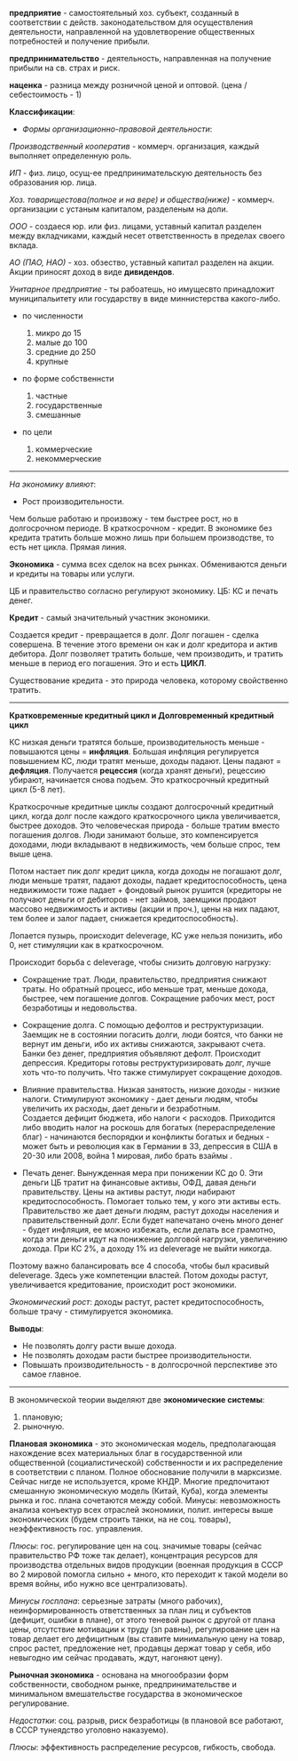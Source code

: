 **предприятие** - самостоятельный хоз. субъект, созданный в соответствии с действ. законодательством для осуществления деятельности, направленной на удовлетворение общественных потребностей и получение прибыли.

**предпринимательство** - деятельность, направленная на получение прибыли на св. страх и риск.

**наценка** - разница между розничной ценой и оптовой. (цена / себестоимость - 1)

**Классификации**:

- *Формы организационно-правовой деятельности*:

*Производственный кооператив* - коммерч. организация, каждый выполняет определенную роль.

*ИП* - физ. лицо, осущ-ее предпринимательскую деятельность без образования юр. лица.

*Хоз. товарищестова(полное и на вере) и общества(ниже)* - коммерч. организации с устаным капиталом, разделеным на доли.

*ООО* - создаеся юр. или физ. лицами, уставный капитал разделен между вкладчиками, каждый несет ответственность в пределах своего вклада.

*АО (ПАО, НАО)* - хоз. обзество, уставный капитал разделен на акции. Акции приносят доход в виде **дивидендов**. 

*Унитарное предприятие* - ты рабоатешь, но имущесвто принадложит муниципальитету или государству в виде миннистерства какого-либо.

- по численности

    1. микро до 15
    2. малые до 100
    3. средние до 250
    4. крупные
  
- по форме собственнсти

    1. частные 
    2. государственные
    3. смешанные

- по цели

    1. коммерческие
    2. некоммерческие

---

*На экономику влияют*: 

- Рост производительности. 

Чем больше работаю и произвожу - тем быстрее рост, но в долгосрочном периоде. В краткосрочном - кредит. В экономике без кредита тратить больше можно лишь при большем производстве, то есть нет цикла. Прямая линия. 

**Экономика** - сумма всех сделок на всех рынках. Обмениваются деньги и кредиты на товары или услуги. 

ЦБ и правительство согласно регулируют экономику. ЦБ: КС и печать денег. 

**Кредит** - самый значительный участник экономики. 

Создается кредит - превращается в долг. Долг погашен - сделка совершена. В течение этого времени он как и долг кредитора и актив дебитора. 
Долг позволяет тратить больше, чем производить, и тратить меньше в период его погашения. Это и есть **ЦИКЛ**. 

Существование кредита - это природа человека, которому свойственно тратить.

---

**Кратковременные кредитный цикл и Долговременный кредитный цикл**

КС низкая деньги тратятся больше, производительность меньше - повышаются цены = **инфляция**. Большая инфляция регулируется повышением КС, люди тратят меньше, доходы падают. Цены падают = **дефляция**. Получается **рецессия** (когда хранят деньги), рецессию убирают, начинается снова подъем. Это краткосрочный кредитный цикл (5-8 лет). 

Краткосрочные кредитные циклы создают долгосрочный кредитный цикл, когда долг после каждого краткосрочного цикла увеличивается, быстрее доходов. Это человеческая природа - больше тратим вместо погашения долгов. Люди занимают больше, это компенсируется доходами, люди вкладывают в недвижимость, чем больше спрос, тем выше цена. 

Потом настает пик долг кредит цикла, когда доходы не погашают долг, люди меньше тратят, падают доходы, падает кредитоспособность, цена недвижимости тоже падает + фондовый рынок рушится (кредиторы не получают деньги от дебиторов - нет займов, заемщики продают массово недвижимость и активы (акции и проч.), цены на них падают, тем более и залог падает, снижается кредитоспособность).  

Лопается пузырь, происходит deleverage, КС уже нельзя понизить, ибо 0, нет стимуляции как в краткосрочном.  

Происходит борьба с deleverage, чтобы снизить долговую нагрузку:

- Сокращение трат. 
Люди, правительство, предприятия снижают траты. Но обратный процесс, ибо меньше трат, меньше дохода, быстрее, чем погашение долгов. Сокращение рабочих мест, рост безработицы и недовольства. 

- Сокращение долга.
С помощью дефолтов и реструктуризации. Заемщик не в состоянии погасить долги, люди боятся, что банки не вернут им деньги, ибо их активы снижаются, закрывают счета. Банки без денег, предприятия объявляют дефолт. Происходит депрессия. Кредиторы готовы реструктуризировать долг, лучше хоть что-то получить. Что также стимулирует сокращение доходов.

- Влияние правительства. 
Низкая занятость, низкие доходы - низкие налоги. Стимулируют экономику - дает деньги людям, чтобы увеличить их расходы, дает деньги и безработным.  
Создается дефицит бюджета, ибо налоги < расходов. Приходится либо вводить налог на роскошь для богатых (перераспределение благ) - начинаются беспорядки и конфликты богатых и бедных - может быть и революция как в Германии в 33, депрессия в США в 20-30 или 2008, война 1 мировая, либо брать взаймы . 

- Печать денег. 
Вынужденная мера при понижении КС до 0. Эти деньги ЦБ тратит на финансовые активы, ОФД, давая деньги правительству. Цены на активы растут, люди набирают кредитоспособность. Помогает только тем, у кого эти активы есть. Правительство же дает деньги людям, растут доходы населения и правительственный долг. Если будет напечатано очень много денег - будет инфляция, ее можно избежать, если делать все грамотно, когда эти деньги идут на понижение долговой нагрузки, увеличению дохода. При КС 2%, а доходу 1% из deleverage не выйти никогда. 

Поэтому важно балансировать все 4 способа, чтобы был красивый deleverage. Здесь уже компетенции властей. Потом доходы растут, увеличивается кредитование, происходит рост экономики.

*Экономический рост*: доходы растут, растет кредитоспособность, больше трачу - стимулируется экономика. 

**Выводы**: 

- Не позволять долгу расти выше дохода. 
- Не позволять доходам расти быстрее производительности. 
- Повышать производительность - в долгосрочной перспективе это самое главное. 

---

В экономической теории выделяют две **экономические системы**: 
1. плановую; 
2. рыночную.

**Плановая экономика** - это экономическая модель, предполагающая нахождение всех материальных благ в государственной или общественной (социалистической) собственности и их распределение в соответствии с планом. 
Полное обоснование получили в марксизме. Сейчас нигде не используется, кроме КНДР. Многие предпочитают смешанную экономическую модель (Китай, Куба), когда элементы рынка и гос. плана сочетаются между собой. Минусы: невозможность анализа конъектур всех отраслей экономики, полит. интересы выше экономических (будем строить танки, на не соц. товары), неэффективность гос. управления.  

*Плюсы*: гос. регулирование цен на соц. значимые товары (сейчас правительство РФ тоже так делает), концентрация ресурсов для производства отдельных видов продукции (военная продукция в СССР во 2 мировой помогла сильно + много, кто переходит к такой модели во время войны, ибо нужно все централизовать).  

*Минусы госплана*: серьезные затраты (много рабочих), неинформированность ответственных за план лиц и субъектов (дефицит, ошибки в плане), от этого теневой рынок с другой от плана цены, отсутствие мотивации к труду (зп равны), регулирование цен на товар делает его дефицитным (вы ставите минимальную цену на товар, спрос растет, предложение нет, продавцы держат товар у себя, ибо невыгодно им сейчас продавать, ждут, нагоняют цену). 

**Рыночная экономика** - основана на многообразии форм собственности, свободном рынке, предпринимательстве и минимальном вмешательстве государства в экономическое регулирование.  

*Недостатки*: соц. разрыв, риск безработицы (в плановой все работают, в СССР тунеядство уголовно наказуемо). 

*Плюсы*: эффективность распределение ресурсов, гибкость, свобода. 